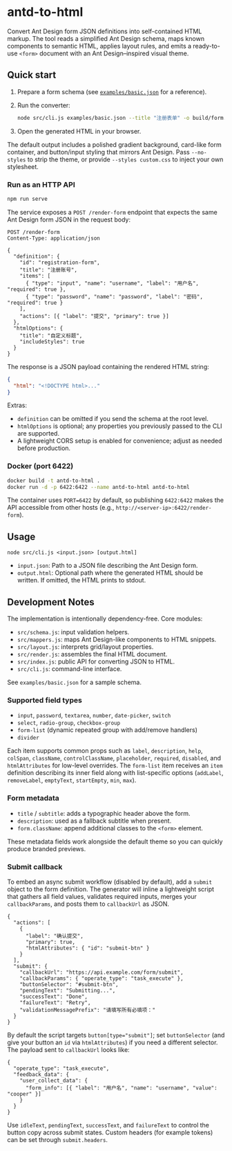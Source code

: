 # antd-to-html

Convert Ant Design form JSON definitions into self-contained HTML markup. The tool reads a simplified Ant Design schema, maps known components to semantic HTML, applies layout rules, and emits a ready-to-use `<form>` document with an Ant Design–inspired visual theme.

## Quick start

1. Prepare a form schema (see [`examples/basic.json`](examples/basic.json) for a reference).
2. Run the converter:

   ```bash
   node src/cli.js examples/basic.json --title "注册表单" -o build/form.html
   ```

3. Open the generated HTML in your browser.

The default output includes a polished gradient background, card-like form container, and button/input styling that mirrors Ant Design. Pass `--no-styles` to strip the theme, or provide `--styles custom.css` to inject your own stylesheet.

### Run as an HTTP API

```bash
npm run serve
```

The service exposes a `POST /render-form` endpoint that expects the same Ant Design form JSON in the request body:

```http
POST /render-form
Content-Type: application/json

{
  "definition": {
    "id": "registration-form",
    "title": "注册账号",
    "items": [
      { "type": "input", "name": "username", "label": "用户名", "required": true },
      { "type": "password", "name": "password", "label": "密码", "required": true }
    ],
    "actions": [{ "label": "提交", "primary": true }]
  },
  "htmlOptions": {
    "title": "自定义标题",
    "includeStyles": true
  }
}
```

The response is a JSON payload containing the rendered HTML string:

```json
{
  "html": "<!DOCTYPE html>..."
}
```

Extras:

- `definition` can be omitted if you send the schema at the root level.
- `htmlOptions` is optional; any properties you previously passed to the CLI are supported.
- A lightweight CORS setup is enabled for convenience; adjust as needed before production.

### Docker (port 6422)

```bash
docker build -t antd-to-html .
docker run -d -p 6422:6422 --name antd-to-html antd-to-html
```

The container uses `PORT=6422` by default, so publishing `6422:6422` makes the API accessible from other hosts (e.g., `http://<server-ip>:6422/render-form`).

## Usage

```
node src/cli.js <input.json> [output.html]
```

- `input.json`: Path to a JSON file describing the Ant Design form.
- `output.html`: Optional path where the generated HTML should be written. If omitted, the HTML prints to stdout.

## Development Notes

The implementation is intentionally dependency-free. Core modules:

- `src/schema.js`: input validation helpers.
- `src/mappers.js`: maps Ant Design-like components to HTML snippets.
- `src/layout.js`: interprets grid/layout properties.
- `src/render.js`: assembles the final HTML document.
- `src/index.js`: public API for converting JSON to HTML.
- `src/cli.js`: command-line interface.

See `examples/basic.json` for a sample schema.

### Supported field types

- `input`, `password`, `textarea`, `number`, `date-picker`, `switch`
- `select`, `radio-group`, `checkbox-group`
- `form-list` (dynamic repeated group with add/remove handlers)
- `divider`

Each item supports common props such as `label`, `description`, `help`, `colSpan`, `className`, `controlClassName`, `placeholder`, `required`, `disabled`, and `htmlAttributes` for low-level overrides. The `form-list` item receives an `item` definition describing its inner field along with list-specific options (`addLabel`, `removeLabel`, `emptyText`, `startEmpty`, `min`, `max`).

### Form metadata

- `title` / `subtitle`: adds a typographic header above the form.
- `description`: used as a fallback subtitle when present.
- `form.className`: append additional classes to the `<form>` element.

These metadata fields work alongside the default theme so you can quickly produce branded previews.

### Submit callback

To embed an async submit workflow (disabled by default), add a `submit` object to the form definition. The generator will inline a lightweight script that gathers all field values, validates required inputs, merges your `callbackParams`, and posts them to `callbackUrl` as JSON.

```jsonc
{
  "actions": [
    {
      "label": "确认提交",
      "primary": true,
      "htmlAttributes": { "id": "submit-btn" }
    }
  ],
  "submit": {
    "callbackUrl": "https://api.example.com/form/submit",
    "callbackParams": { "operate_type": "task_execute" },
    "buttonSelector": "#submit-btn",
    "pendingText": "Submitting...",
    "successText": "Done",
    "failureText": "Retry",
    "validationMessagePrefix": "请填写所有必填项："
  }
}
```

By default the script targets `button[type="submit"]`; set `buttonSelector` (and give your button an `id` via `htmlAttributes`) if you need a different selector. The payload sent to `callbackUrl` looks like:

```jsonc
{
  "operate_type": "task_execute",
  "feedback_data": {
    "user_collect_data": {
      "form_info": [{ "label": "用户名", "name": "username", "value": "cooper" }]
    }
  }
}
```

Use `idleText`, `pendingText`, `successText`, and `failureText` to control the button copy across submit states. Custom headers (for example tokens) can be set through `submit.headers`.
